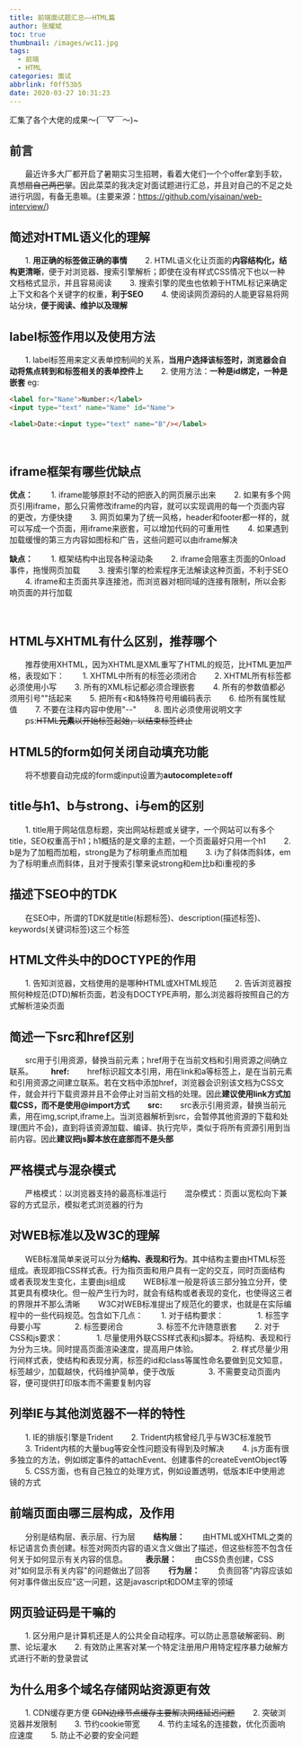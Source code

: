 ```yaml
---
title: 前端面试题汇总——HTML篇
author: 张耀斌
toc: true
thumbnail: /images/wc11.jpg
tags:
  - 前端
  - HTML
categories: 面试
abbrlink: f0ff53b5
date: 2020-03-27 10:31:23
---
```

汇集了各个大佬的成果～(￣▽￣～)~
<!--more-->

## **前言**
　　最近许多大厂都开启了暑期实习生招聘，看着大佬们一个个offer拿到手软，真想~~扇自己两巴掌~~。因此菜菜的我决定对面试题进行汇总，并且对自己的不足之处进行巩固，有备无患嘛。(主要来源：<https://github.com/yisainan/web-interview/>)

## **简述对HTML语义化的理解**
　　1. **用正确的标签做正确的事情**
　　2. HTML语义化让页面的**内容结构化，结构更清晰**，便于对浏览器、搜索引擎解析；即使在没有样式CSS情况下也以一种文档格式显示，并且容易阅读
　　3. 搜索引擎的爬虫也依赖于HTML标记来确定上下文和各个关键字的权重，**利于SEO**
　　4. 使阅读网页源码的人能更容易将网站分块，**便于阅读、维护以及理解**
<br/>

## **label标签作用以及使用方法**
　　1. label标签用来定义表单控制间的关系，**当用户选择该标签时，浏览器会自动将焦点转到和标签相关的表单控件上**
　　2. 使用方法：**一种是id绑定，一种是嵌套**
eg:
```html
<label for="Name">Number:</label>
<input type="text" name="Name" id="Name">

<label>Date:<input type="text" name="B"/></label>
```
<br/>

## **iframe框架有哪些优缺点**
**优点：**
　　1. iframe能够原封不动的把嵌入的网页展示出来
　　2. 如果有多个网页引用iframe，那么只需修改iframe的内容，就可以实现调用的每一个页面内容的更改，方便快捷
　　3. 网页如果为了统一风格，header和footer都一样的，就可以写成一个页面，用iframe来嵌套，可以增加代码的可重用性
　　4. 如果遇到加载缓慢的第三方内容如图标和广告，这些问题可以由iframe解决

**缺点：**
　　1. 框架结构中出现各种滚动条
　　2. iframe会阻塞主页面的Onload事件，拖慢网页加载
　　3. 搜索引擎的检索程序无法解读这种页面，不利于SEO
　　4. iframe和主页面共享连接池，而浏览器对相同域的连接有限制，所以会影响页面的并行加载

<br/>

## **HTML与XHTML有什么区别，推荐哪个**
　　推荐使用XHTML，因为XHTML是XML重写了HTML的规范，比HTML更加严格，表现如下：
　　1. XHTML中所有的标签必须闭合
　　2. XHTML所有标签都必须使用小写
　　3. 所有的XML标记都必须合理嵌套
　　4. 所有的参数值都必须用引号""括起来
　　5. 把所有<和&特殊符号用编码表示
　　6. 给所有属性赋值
　　7. 不要在注释内容中使用"--"
　　8. 图片必须使用说明文字
　　ps:~~HTML**元素**以开始标签起始，以结束标签终止~~
<br/>

## **HTML5的form如何关闭自动填充功能**
　　将不想要自动完成的form或input设置为**autocomplete=off**
<br/>

## **title与h1、b与strong、i与em的区别**
　　1. title用于网站信息标题，突出网站标题或关键字，一个网站可以有多个title，SEO权重高于h1；h1概括的是文章的主题，一个页面最好只用一个h1
　　2. b是为了加粗而加粗，strong是为了标明重点而加粗
　　3. i为了斜体而斜体，em为了标明重点而斜体，且对于搜索引擎来说strong和em比b和i重视的多
<br/>

## **描述下SEO中的TDK**
　　在SEO中，所谓的TDK就是title(标题标签)、description(描述标签)、keywords(关键词标签)这三个标签
<br/>

## **HTML文件头中的DOCTYPE的作用**
　　1. 告知浏览器，文档使用的是哪种HTML或XHTML规范
　　2. 告诉浏览器按照何种规范(DTD)解析页面，若没有DOCTYPE声明，那么浏览器将按照自己的方式解析渲染页面
<br/>

## **简述一下src和href区别**
　　src用于引用资源，替换当前元素；href用于在当前文档和引用资源之间确立联系。
　　**href:**
　　href标识超文本引用，用在link和a等标签上，是在当前元素和引用资源之间建立联系。若在文档中添加href，浏览器会识别该文档为CSS文件，就会并行下载资源并且不会停止对当前文档的处理。因此**建议使用link方式加载CSS，而不是使用@import方式**
　　**src:**
　　src表示引用资源，替换当前元素，用在img,script,iframe上。当浏览器解析到src，会暂停其他资源的下载和处理(图片不会)，直到将该资源加载、编译、执行完毕，类似于将所有资源引用到当前内容。因此**建议把js脚本放在底部而不是头部**
<br/>

## **严格模式与混杂模式**
　　严格模式：以浏览器支持的最高标准运行
　　混杂模式：页面以宽松向下兼容的方式显示，模拟老式浏览器的行为
<br/>

## **对WEB标准以及W3C的理解**
　　WEB标准简单来说可以分为**结构、表现和行为**。其中结构主要由HTML标签组成。表现即指CSS样式表。行为指页面和用户具有一定的交互，同时页面结构或者表现发生变化，主要由js组成
　　WEB标准一般是将该三部分独立分开，使其更具有模块化。但一般产生行为时，就会有结构或者表现的变化，也使得这三者的界限并不那么清晰
　　W3C对WEB标准提出了规范化的要求，也就是在实际编程中的一些代码规范。包含如下几点：
　　1. 对于结构要求：
　　　　1. 标签字母要小写
　　　　2. 标签要闭合
　　　　3. 标签不允许随意嵌套
　　2. 对于CSS和js要求：
　　　　1. 尽量使用外联CSS样式表和js脚本。将结构、表现和行为分为三块。同时提高页面渲染速度，提高用户体验。
　　　　2. 样式尽量少用行间样式表，使结构和表现分离，标签的id和class等属性命名要做到见文知意，标签越少，加载越快，代码维护简单，便于改版
　　　　3. 不需要变动页面内容，便可提供打印版本而不需要复制内容
<br/>

## **列举IE与其他浏览器不一样的特性**
　　1. IE的排版引擎是Trident
　　2. Trident内核曾经几乎与W3C标准脱节
　　3. Trident内核的大量bug等安全性问题没有得到及时解决
　　4. js方面有很多独立的方法，例如绑定事件的attachEvent、创建事件的createEventObject等
　　5. CSS方面，也有自己独立的处理方式，例如设置透明，低版本IE中使用滤镜的方式
<br/>

## **前端页面由哪三层构成，及作用**
　　分别是结构层、表示层、行为层
　　**结构层：**
　　由HTML或XHTML之类的标记语言负责创建。标签对网页内容的语义含义做出了描述，但这些标签不包含任何关于如何显示有关内容的信息。
　　**表示层：**
　　由CSS负责创建，CSS对"如何显示有关内容"的问题做出了回答
　　**行为层：**
　　负责回答"内容应该如何对事件做出反应"这一问题，这是javascript和DOM主宰的领域
<br/>

## **网页验证码是干嘛的**
　　1. 区分用户是计算机还是人的公共全自动程序。可以防止恶意破解密码、刷票、论坛灌水
　　2. 有效防止黑客对某一个特定注册用户用特定程序暴力破解方式进行不断的登录尝试
<br/>

## **为什么用多个域名存储网站资源更有效**
　　1. CDN缓存更方便 ~~CDN边缘节点缓存主要解决网络延迟问题~~
　　2. 突破浏览器并发限制
　　3. 节约cookie带宽
　　4. 节约主域名的连接数，优化页面响应速度
　　5. 防止不必要的安全问题



